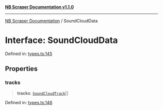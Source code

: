 [**NB Scraper Documentation v1.1.0**](../README.md)

***

[NB Scraper Documentation](../globals.md) / SoundCloudData

# Interface: SoundCloudData

Defined in: [types.ts:145](https://github.com/Chakszzz/NB-Scraper/blob/a54b0d480231641a2da59c589f08af0cd80e90f8/app/types.ts#L145)

## Properties

### tracks

> **tracks**: [`SoundCloudTrack`](SoundCloudTrack.md)[]

Defined in: [types.ts:146](https://github.com/Chakszzz/NB-Scraper/blob/a54b0d480231641a2da59c589f08af0cd80e90f8/app/types.ts#L146)
